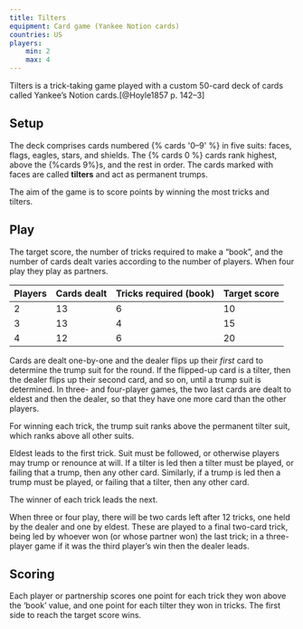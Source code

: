 ```yaml
---
title: Tilters
equipment: Card game (Yankee Notion cards)
countries: US
players:
    min: 2
    max: 4
---
```


<p class="lead">
Tilters is a trick-taking game played with a custom 50-card deck of cards called
Yankee’s Notion cards.[@Hoyle1857 p. 142–3]
</p>

<!-- excerpt -->

## Setup

The deck comprises cards numbered {% cards '0–9' %} in five suits: faces, flags,
eagles, stars, and shields. The {% cards 0 %} cards rank highest, above the
{%cards 9%}s, and the rest in order. The cards marked with faces are called
**tilters** and act as permanent trumps.

The aim of the game is to score points by winning the most tricks and tilters.

## Play

The target score, the number of tricks required to make a “book”, and the number
of cards dealt varies according to the number of players. When four play they play as partners.

<table class="table table-sm">
<thead>
<tr><th>Players</th><th>Cards dealt</th><th>Tricks required (book)</th><th>Target score</th></tr>
</thead>
<tbody class="numeric table-group-divider">
<tr><td>2</td><td>13</td><td>6</td><td>10</td></tr>
<tr><td>3</td><td>13</td><td>4</td><td>15</td></tr>
<tr><td>4</td><td>12</td><td>6</td><td>20</td></tr>
</table>

Cards are dealt one-by-one and the dealer flips up their *first* card to
determine the trump suit for the round. If the flipped-up card is a tilter, then
the dealer flips up their second card, and so on, until a trump suit is
determined. In three- and four-player games, the two last cards are dealt to
eldest and then the dealer, so that they have one more card than the other
players.

For winning each trick, the trump suit ranks above the permanent tilter suit,
which ranks above all other suits. 

Eldest leads to the first trick. Suit must be followed, or otherwise players may
trump or renounce at will. If a tilter is led then a tilter must be played, or
failing that a trump, then any other card. Similarly, if a trump is led then a
trump must be played, or failing that a tilter, then any other card.

The winner of each trick leads the next.

When three or four play, there will be two cards left after 12 tricks, one held by
the dealer and one by eldest. These are played to a final two-card trick, being
led by whoever won (or whose partner won) the last trick; in a three-player
game if it was the third player’s win then the dealer leads.

## Scoring

Each player or partnership scores one point for each trick they won above the
‘book’ value, and one point for each tilter they won in tricks. The first side
to reach the target score wins.
